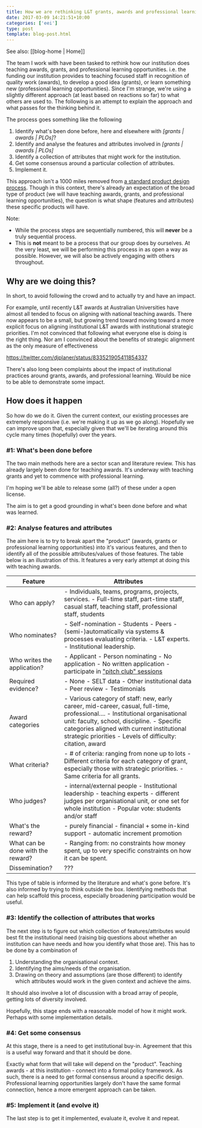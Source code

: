 ```yaml
---
title: How we are rethinking L&T grants, awards and professional learning
date: 2017-03-09 14:21:51+10:00
categories: ['eei']
type: post
template: blog-post.html
---
```


See also: [[blog-home | Home]]

The team I work with have been tasked to rethink how our institution does teaching awards, grants, and professional learning opportunities. i.e. the funding our institution provides to teaching focused staff in recognition of quality work (awards), to develop a good idea (grants), or learn something new (professional learning opportunities). Since I'm strange, we're using a slightly different approach (at least based on reactions so far) to what others are used to. The following is an attempt to explain the approach and what passes for the thinking behind it.

The process goes something like the following

1. Identify what's been done before, here and elsewhere with _\[grants | awards | PLOs\]_?
2. Identify and analyse the features and attributes involved in _\[grants | awards | PLOs\]_
3. Identify a collection of attributes that might work for the institution.
4. Get some consensus around a particular collection of attributes.
5. Implement it.

This approach isn't a 1000 miles removed from [a standard product design process](https://www.boundless.com/marketing/textbooks/boundless-marketing-textbook/products-9/what-is-a-product-66/features-and-attributes-of-a-product-333-4049/). Though in this context, there's already an expectation of the broad type of product (we will have teaching awards, grants, and professional learning opportunities), the question is what shape (features and attributes) these specific products will have.

Note:

- While the process steps are sequentially numbered, this will **never** be a truly sequential process.
- This is **not** meant to be a process that our group does by ourselves. At the very least, we will be performing this process in as open a way as possible. However, we will also be actively engaging with others throughout.

## Why are we doing this?

In short, to avoid following the crowd and to actually try and have an impact.

For example, until recently L&T awards at Australian Universities have almost all tended to focus on aligning with national teaching awards. There now appears to be a small, but growing trend toward moving toward a more explicit focus on aligning institutional L&T awards with institutional strategic priorities. I'm not convinced that following what everyone else is doing is the right thing. Nor am I convinced about the benefits of strategic alignment as the only measure of effectiveness

https://twitter.com/djplaner/status/833521905411854337

There's also long been complaints about the impact of institutional practices around grants, awards, and professional learning. Would be nice to be able to demonstrate some impact.

## How does it happen

So how do we do it. Given the current context, our existing processes are extremely responsive (i.e. we're making it up as we go along). Hopefully we can improve upon that, especially given that we'll be iterating around this cycle many times (hopefully) over the years.

### #1: What's been done before

The two main methods here are a sector scan and literature review. This has already largely been done for teaching awards. It's underway with teaching grants and yet to commence with professional learning.

I'm hoping we'll be able to release some (all?) of these under a open license.

The aim is to get a good grounding in what's been done before and what was learned.

### #2: Analyse features and attributes

The aim here is to try to break apart the "product" (awards, grants or professional learning opportunities) into it's various features, and then to identify all of the possible attributes/values of those features. The table below is an illustration of this. It features a very early attempt at doing this with teaching awards.

| Feature | Attributes |
| --- | --- |
| Who can apply? |   - Individuals, teams, programs, projects, services. - Full-time staff, part-time staff, casual staff, teaching staff, professional staff, students   |
| Who nominates? |   - Self-nomination - Students - Peers - (semi-)automatically via systems & processes evaluating criteria. - L&T experts. - Institutional leadership.   |
| Who writes the application? |   - Applicant - Person nominating - No application - No written application - participate in ["pitch club" sessions](https://www.usq.edu.au/research/research-at-usq/newsletters/aug-sept-16/2016-pitch-club)   |
| Required evidence? |   - None - SELT data - Other institutional data - Peer review - Testimonials   |
| Award categories |   - Various category of staff: new, early career, mid-career, casual, full-time, professional.... - Institutional organisational unit: faculty, school, discipline. - Specific categories aligned with current institutional strategic priorities - Levels of difficulty: citation, award   |
| What criteria? |   - \# of criteria: ranging from none up to lots - Different criteria for each category of grant, especially those with strategic priorities. - Same criteria for all grants.   |
| Who judges? |   - internal/external people - Institutional leadership - teaching experts - different judges per organisational unit, or one set for whole institution - Popular vote: students and/or staff   |
| What's the reward? |   - purely financial - financial + some in-kind support - automatic increment promotion   |
| What can be done with the reward? |   - Ranging from: no constraints how money spent, up to very specific constraints on how it can be spent.   |
| Dissemination? | ??? |

This type of table is informed by the literature and what's gone before. It's also informed by trying to think outside the box. Identifying methods that can help scaffold this process, especially broadening participation would be useful.

### #3: Identify the collection of attributes that works

The next step is to figure out which collection of features/attributes would best fit the institutional need (raising big questions about whether an institution can have needs and how you identify what those are). This has to be done by a combination of

1. Understanding the organisational context.
2. Identifying the aims/needs of the organisation.
3. Drawing on theory and assumptions (are those different) to identify which attributes would work in the given context and achieve the aims.

It should also involve a lot of discussion with a broad array of people, getting lots of diversity involved.

Hopefully, this stage ends with a reasonable model of how it might work. Perhaps with some implementation details.

### #4: Get some consensus

At this stage, there is a need to get institutional buy-in. Agreement that this is a useful way forward and that it should be done.

Exactly what form that will take will depend on the "product". Teaching awards - at this institution - connect into a formal policy framework. As such, there is a need to get formal consensus around a specific design. Professional learning opportunities largely don't have the same formal connection, hence a more emergent approach can be taken.

### #5: Implement it (and evolve it)

The last step is to get it implemented, evaluate it, evolve it and repeat.